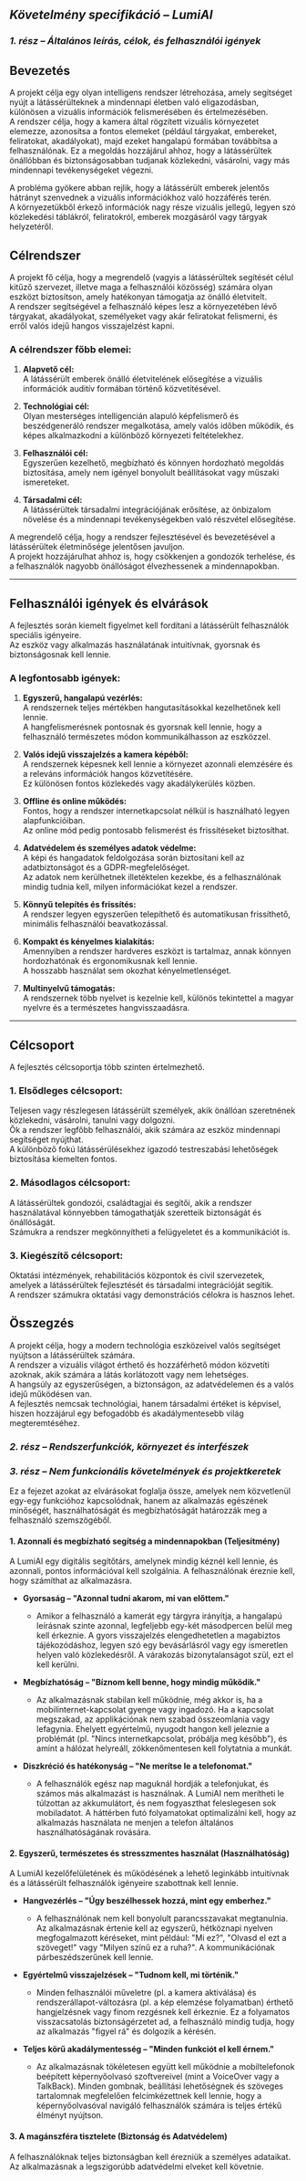 ## *Követelmény specifikáció – LumiAI*

### *1. rész – Általános leírás, célok, és felhasználói igények*
## Bevezetés

A projekt célja egy olyan intelligens rendszer létrehozása, amely segítséget nyújt a látássérülteknek a mindennapi életben való eligazodásban, különösen a vizuális információk felismerésében és értelmezésében.  
A rendszer célja, hogy a kamera által rögzített vizuális környezetet elemezze, azonosítsa a fontos elemeket (például tárgyakat, embereket, feliratokat, akadályokat), majd ezeket hangalapú formában továbbítsa a felhasználónak.
Ez a megoldás hozzájárul ahhoz, hogy a látássérültek önállóbban és biztonságosabban tudjanak közlekedni, vásárolni, vagy más mindennapi tevékenységeket végezni.

A probléma gyökere abban rejlik, hogy a látássérült emberek jelentős hátrányt szenvednek a vizuális információkhoz való hozzáférés terén.  
A környezetükből érkező információk nagy része vizuális jellegű, legyen szó közlekedési táblákról, feliratokról, emberek mozgásáról vagy tárgyak helyzetéről.  

## Célrendszer

A projekt fő célja, hogy a megrendelő (vagyis a látássérültek segítését célul kitűző szervezet, illetve maga a felhasználói közösség) számára olyan eszközt biztosítson, amely hatékonyan támogatja az önálló életvitelt.  
A rendszer segítségével a felhasználó képes lesz a környezetében lévő tárgyakat, akadályokat, személyeket vagy akár feliratokat felismerni, és erről valós idejű hangos visszajelzést kapni.

### A célrendszer főbb elemei:

1. **Alapvető cél:**  
   A látássérült emberek önálló életvitelének elősegítése a vizuális információk auditív formában történő közvetítésével.

2. **Technológiai cél:**  
   Olyan mesterséges intelligencián alapuló képfelismerő és beszédgeneráló rendszer megalkotása, amely valós időben működik, és képes alkalmazkodni a különböző környezeti feltételekhez.

3. **Felhasználói cél:**  
   Egyszerűen kezelhető, megbízható és könnyen hordozható megoldás biztosítása, amely nem igényel bonyolult beállításokat vagy műszaki ismereteket.

4. **Társadalmi cél:**  
   A látássérültek társadalmi integrációjának erősítése, az önbizalom növelése és a mindennapi tevékenységekben való részvétel elősegítése.

A megrendelő célja, hogy a rendszer fejlesztésével és bevezetésével a látássérültek életminősége jelentősen javuljon.  
A projekt hozzájárulhat ahhoz is, hogy csökkenjen a gondozók terhelése, és a felhasználók nagyobb önállóságot élvezhessenek a mindennapokban.

---

## Felhasználói igények és elvárások

A fejlesztés során kiemelt figyelmet kell fordítani a látássérült felhasználók speciális igényeire.  
Az eszköz vagy alkalmazás használatának intuitívnak, gyorsnak és biztonságosnak kell lennie.

### A legfontosabb igények:

1. **Egyszerű, hangalapú vezérlés:**  
   A rendszernek teljes mértékben hangutasításokkal kezelhetőnek kell lennie.  
   A hangfelismerésnek pontosnak és gyorsnak kell lennie, hogy a felhasználó természetes módon kommunikálhasson az eszközzel.

2. **Valós idejű visszajelzés a kamera képéből:**  
   A rendszernek képesnek kell lennie a környezet azonnali elemzésére és a releváns információk hangos közvetítésére.  
   Ez különösen fontos közlekedés vagy akadálykerülés közben.

3. **Offline és online működés:**  
   Fontos, hogy a rendszer internetkapcsolat nélkül is használható legyen alapfunkcióiban.  
   Az online mód pedig pontosabb felismerést és frissítéseket biztosíthat.

4. **Adatvédelem és személyes adatok védelme:**  
   A képi és hangadatok feldolgozása során biztosítani kell az adatbiztonságot és a GDPR-megfelelőséget.  
   Az adatok nem kerülhetnek illetéktelen kezekbe, és a felhasználónak mindig tudnia kell, milyen információkat kezel a rendszer.

5. **Könnyű telepítés és frissítés:**  
   A rendszer legyen egyszerűen telepíthető és automatikusan frissíthető, minimális felhasználói beavatkozással.

6. **Kompakt és kényelmes kialakítás:**  
   Amennyiben a rendszer hardveres eszközt is tartalmaz, annak könnyen hordozhatónak és ergonomikusnak kell lennie.  
   A hosszabb használat sem okozhat kényelmetlenséget.

7. **Multinyelvű támogatás:**  
   A rendszernek több nyelvet is kezelnie kell, különös tekintettel a magyar nyelvre és a természetes hangvisszaadásra.

---

## Célcsoport

A fejlesztés célcsoportja több szinten értelmezhető.

### 1. Elsődleges célcsoport:
Teljesen vagy részlegesen látássérült személyek, akik önállóan szeretnének közlekedni, vásárolni, tanulni vagy dolgozni.  
Ők a rendszer legfőbb felhasználói, akik számára az eszköz mindennapi segítséget nyújthat.  
A különböző fokú látássérülésekhez igazodó testreszabási lehetőségek biztosítása kiemelten fontos.

### 2. Másodlagos célcsoport:
A látássérültek gondozói, családtagjai és segítői, akik a rendszer használatával könnyebben támogathatják szeretteik biztonságát és önállóságát.  
Számukra a rendszer megkönnyítheti a felügyeletet és a kommunikációt is.

### 3. Kiegészítő célcsoport:
Oktatási intézmények, rehabilitációs központok és civil szervezetek, amelyek a látássérültek fejlesztését és társadalmi integrációját segítik.  
A rendszer számukra oktatási vagy demonstrációs célokra is hasznos lehet.

## Összegzés

A projekt célja, hogy a modern technológia eszközeivel valós segítséget nyújtson a látássérültek számára.  
A rendszer a vizuális világot érthető és hozzáférhető módon közvetíti azoknak, akik számára a látás korlátozott vagy nem lehetséges.  
A hangsúly az egyszerűségen, a biztonságon, az adatvédelemen és a valós idejű működésen van.  
A fejlesztés nemcsak technológiai, hanem társadalmi értéket is képvisel, hiszen hozzájárul egy befogadóbb és akadálymentesebb világ megteremtéséhez.




### *2. rész – Rendszerfunkciók, környezet és interfészek*

### *3. rész – Nem funkcionális követelmények és projektkeretek*

Ez a fejezet azokat az elvárásokat foglalja össze, amelyek nem közvetlenül egy-egy funkcióhoz kapcsolódnak, hanem az alkalmazás egészének minőségét, használhatóságát és megbízhatóságát határozzák meg a felhasználó szemszögéből.

#### **1. Azonnali és megbízható segítség a mindennapokban (Teljesítmény)**

A LumiAI egy digitális segítőtárs, amelynek mindig kéznél kell lennie, és azonnali, pontos információval kell szolgálnia. A felhasználónak éreznie kell, hogy számíthat az alkalmazásra.

*   **Gyorsaság – "Azonnal tudni akarom, mi van előttem."**
    *   Amikor a felhasználó a kamerát egy tárgyra irányítja, a hangalapú leírásnak szinte azonnal, legfeljebb egy-két másodpercen belül meg kell érkeznie. A gyors visszajelzés elengedhetetlen a magabiztos tájékozódáshoz, legyen szó egy bevásárlásról vagy egy ismeretlen helyen való közlekedésről. A várakozás bizonytalanságot szül, ezt el kell kerülni.

*   **Megbízhatóság – "Bíznom kell benne, hogy mindig működik."**
    *   Az alkalmazásnak stabilan kell működnie, még akkor is, ha a mobilinternet-kapcsolat gyenge vagy ingadozó. Ha a kapcsolat megszakad, az applikációnak nem szabad összeomlania vagy lefagynia. Ehelyett egyértelmű, nyugodt hangon kell jeleznie a problémát (pl. "Nincs internetkapcsolat, próbálja meg később"), és amint a hálózat helyreáll, zökkenőmentesen kell folytatnia a munkát.

*   **Diszkréció és hatékonyság – "Ne merítse le a telefonomat."**
    *   A felhasználók egész nap maguknál hordják a telefonjukat, és számos más alkalmazást is használnak. A LumiAI nem merítheti le túlzottan az akkumulátort, és nem fogyaszthat feleslegesen sok mobiladatot. A háttérben futó folyamatokat optimalizálni kell, hogy az alkalmazás használata ne menjen a telefon általános használhatóságának rovására.

#### **2. Egyszerű, természetes és stresszmentes használat (Használhatóság)**

A LumiAI kezelőfelületének és működésének a lehető leginkább intuitívnak és a látássérült felhasználók igényeire szabottnak kell lennie.

*   **Hangvezérlés – "Úgy beszélhessek hozzá, mint egy emberhez."**
    *   A felhasználónak nem kell bonyolult parancsszavakat megtanulnia. Az alkalmazásnak értenie kell az egyszerű, hétköznapi nyelven megfogalmazott kéréseket, mint például: "Mi ez?", "Olvasd el ezt a szöveget!" vagy "Milyen színű ez a ruha?". A kommunikációnak párbeszédszerűnek kell lennie.

*   **Egyértelmű visszajelzések – "Tudnom kell, mi történik."**
    *   Minden felhasználói műveletre (pl. a kamera aktiválása) és rendszerállapot-változásra (pl. a kép elemzése folyamatban) érthető hangjelzésnek vagy finom rezgésnek kell érkeznie. Ez a folyamatos visszacsatolás biztonságérzetet ad, a felhasználó mindig tudja, hogy az alkalmazás "figyel rá" és dolgozik a kérésén.

*   **Teljes körű akadálymentesség – "Minden funkciót el kell érnem."**
    *   Az alkalmazásnak tökéletesen együtt kell működnie a mobiltelefonok beépített képernyőolvasó szoftvereivel (mint a VoiceOver vagy a TalkBack). Minden gombnak, beállítási lehetőségnek és szöveges tartalomnak megfelelően felcímkézettnek kell lennie, hogy a képernyőolvasóval navigáló felhasználók számára is teljes értékű élményt nyújtson.

#### **3. A magánszféra tisztelete (Biztonság és Adatvédelem)**

A felhasználóknak teljes biztonságban kell érezniük a személyes adataikat. Az alkalmazásnak a legszigorúbb adatvédelmi elveket kell követnie.


